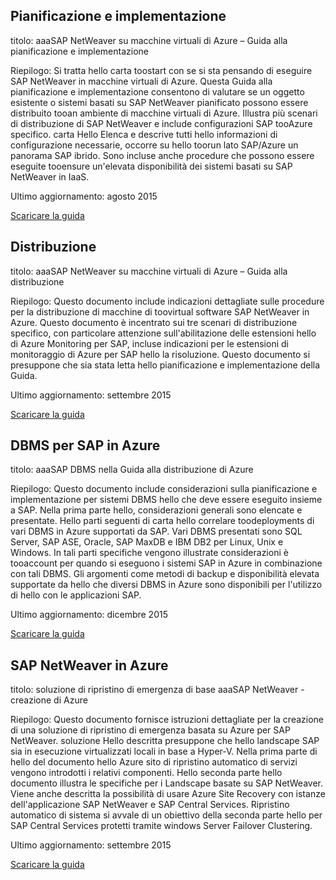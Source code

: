 
## <a name="planning-and-implementation"></a>Pianificazione e implementazione
titolo: aaaSAP NetWeaver su macchine virtuali di Azure – Guida alla pianificazione e implementazione

Riepilogo: Si tratta hello carta toostart con se si sta pensando di eseguire SAP NetWeaver in macchine virtuali di Azure. Questa Guida alla pianificazione e implementazione consentono di valutare se un oggetto esistente o sistemi basati su SAP NetWeaver pianificato possono essere distribuito tooan ambiente di macchine virtuali di Azure. Illustra più scenari di distribuzione di SAP NetWeaver e include configurazioni SAP tooAzure specifico. carta Hello Elenca e descrive tutti hello informazioni di configurazione necessarie, occorre su hello toorun lato SAP/Azure un panorama SAP ibrido. Sono incluse anche procedure che possono essere eseguite tooensure un'elevata disponibilità dei sistemi basati su SAP NetWeaver in IaaS.

Ultimo aggiornamento: agosto 2015

[Scaricare la guida](http://go.microsoft.com/fwlink/?LinkId=397963)

## <a name="deployment"></a>Distribuzione
titolo: aaaSAP NetWeaver su macchine virtuali di Azure – Guida alla distribuzione

Riepilogo: Questo documento include indicazioni dettagliate sulle procedure per la distribuzione di macchine di toovirtual software SAP NetWeaver in Azure. Questo documento è incentrato sui tre scenari di distribuzione specifico, con particolare attenzione sull'abilitazione delle estensioni hello di Azure Monitoring per SAP, incluse indicazioni per le estensioni di monitoraggio di Azure per SAP hello la risoluzione. Questo documento si presuppone che sia stata letta hello pianificazione e implementazione della Guida.

Ultimo aggiornamento: settembre 2015

[Scaricare la guida](http://go.microsoft.com/fwlink/?LinkId=397964)

## <a name="sap-dbms-on-azure"></a>DBMS per SAP in Azure
titolo: aaaSAP DBMS nella Guida alla distribuzione di Azure

Riepilogo: Questo documento include considerazioni sulla pianificazione e implementazione per sistemi DBMS hello che deve essere eseguito insieme a SAP. Nella prima parte hello, considerazioni generali sono elencate e presentate. Hello parti seguenti di carta hello correlare toodeployments di vari DBMS in Azure supportati da SAP. Vari DBMS presentati sono SQL Server, SAP ASE, Oracle, SAP MaxDB e IBM DB2 per Linux, Unix e Windows. In tali parti specifiche vengono illustrate considerazioni è tooaccount per quando si eseguono i sistemi SAP in Azure in combinazione con tali DBMS. Gli argomenti come metodi di backup e disponibilità elevata supportate da hello che diversi DBMS in Azure sono disponibili per l'utilizzo di hello con le applicazioni SAP.

Ultimo aggiornamento: dicembre 2015

[Scaricare la guida](http://go.microsoft.com/fwlink/?LinkId=397965)

## <a name="sap-netweaver-on-azure"></a>SAP NetWeaver in Azure
titolo: soluzione di ripristino di emergenza di base aaaSAP NetWeaver - creazione di Azure

Riepilogo: Questo documento fornisce istruzioni dettagliate per la creazione di una soluzione di ripristino di emergenza basata su Azure per SAP NetWeaver. soluzione Hello descritta presuppone che hello landscape SAP sia in esecuzione virtualizzati locali in base a Hyper-V. Nella prima parte di hello del documento hello Azure sito di ripristino automatico di servizi vengono introdotti i relativi componenti. Hello seconda parte hello documento illustra le specifiche per i Landscape basate su SAP NetWeaver. Viene anche descritta la possibilità di usare Azure Site Recovery con istanze dell'applicazione SAP NetWeaver e SAP Central Services. Ripristino automatico di sistema si avvale di un obiettivo della seconda parte hello per SAP Central Services protetti tramite windows Server Failover Clustering.

Ultimo aggiornamento: settembre 2015

[Scaricare la guida](http://go.microsoft.com/fwlink/?LinkID=521971)

